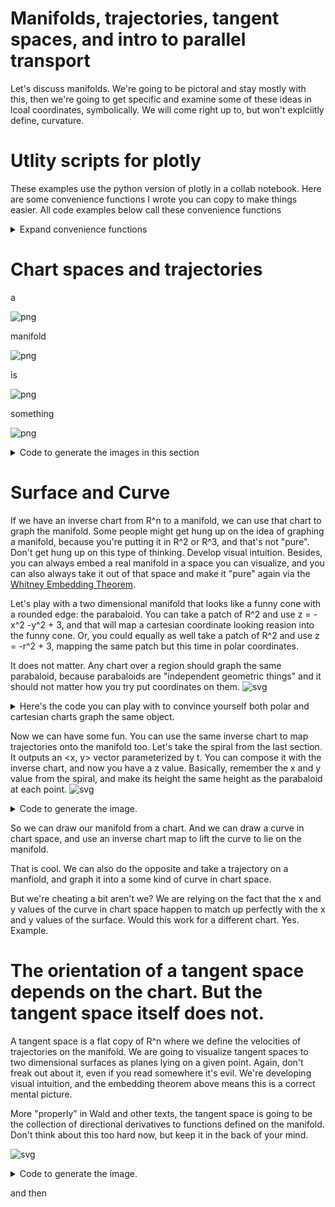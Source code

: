 # Manifolds, trajectories, tangent spaces, and intro to parallel transport

Let's discuss manifolds. We're going to be pictoral and stay mostly with this, then we're going to get specific and examine some of these ideas in lcoal coordinates, symbolically. We will come right up to, but won't explciitly define, curvature. 

# Utlity scripts for plotly

These examples use the python version of plotly in a collab notebook. Here are some convenience functions I wrote you can copy to make things easier. All code examples below call these convenience functions 


<details><summary markdown="span">Expand convenience functions</summary>

```python
# utility code for dif geo examples in python/plotly

def prettify(fig):
  fig.update_layout(scene = dict(
                    #bgcolor='rgb(0,0,0,0)',
                    xaxis = dict(
                         visible=False,
                          showticklabels=False,
                          showaxeslabels=False,
                          backgroundcolor="rgba(255, 255, 255,1)",
                          gridcolor="white",
                          showbackground=True,
                          zerolinecolor="white",
                        showgrid=False),
                    yaxis = dict(
                        visible=False,
                        showticklabels=False,
                        backgroundcolor="rgba(255, 255, 255,1)",
                        showgrid=False),
                    zaxis = dict(
                        visible=False,
                        showticklabels=False,
                        backgroundcolor="rgba(255, 255, 255,1)",
                        showgrid=False,
                        ),),
                    width=700,
                    margin=dict(r=10, l=10, b=10, t=10),
                    
                      paper_bgcolor='rgba(255,255,255,1)',
                       plot_bgcolor='rgba(0,0,0,1)',
             
                  )
  fig.update_coloraxes(showscale=False)
  fig.update_layout(showlegend=False)
  return fig
    
def SVGConfig():
  config = {
  'toImageButtonOptions': {
    'format': 'svg', # one of png, svg, jpeg, webp
    'filename': 'custom_image',
    'scale': 1 # Multiply title/legend/axis/canvas sizes by this factor
  }
  }
  return config
```

</details>

# Chart spaces and trajectories

a

![png](../pics/shorter/spiral1.png)
    


manifold
    
![png](../pics/shorter/spiral2.png)
    
is


    
![png](../pics/shorter/spiral3.png)

something

![png](../pics/shorter/spiral4.png)

<details><summary markdown="span">Code to generate the images in this section</summary>
    
```python
import numpy as np
import matplotlib.pyplot as plt

# Prepare arrays x, y, z
t = np.linspace(0, 2, 1000)
r = t
theta = 5*t

#Just R^2
ax = plt.figure().add_subplot()
ax.plot(0, 0)
plt.axis('off')
ax.set_title("Figure 1: The Plane", va='bottom')

#no grid
fig, ax = plt.subplots(subplot_kw={'projection': 'polar'})
ax.plot(theta, r)
ax.set_rmax(2)
ax.set_rticks([0.5, 1, 1.5, 2])  # Less radial ticks
ax.set_rlabel_position(-22.5)  # Move radial labels away from plotted line
ax.grid(False)
plt.axis('off')
ax.set_title("Spiral in R^2", va='bottom')

#grid
fig, ax = plt.subplots(subplot_kw={'projection': 'polar'})
ax.plot(theta, r)
ax.set_rmax(2)
ax.set_rticks([0.5, 1, 1.5, 2])  # Less radial ticks
ax.set_rlabel_position(-22.5)  # Move radial labels away from plotted line
ax.grid(True)
ax.set_title("Spiral in polar coordinates <radius, theta>: <t, 5*t>", va='bottom')

ax = plt.figure().add_subplot()
t = np.linspace(0, 2, 1000)
x= t*np.cos(5*t)
y= t*np.sin(5*t)
#fig, ax = plt.subplots()
ax.plot(x, y)
ax.spines['left'].set_position('zero')
ax.spines['right'].set_color('none')
ax.spines['bottom'].set_position('zero')
ax.spines['top'].set_color('none')

ax.set(xlim=(-3, 3))
ax.set(ylim=(-2, 2))
ax.grid(True)
ax.set_title("Spiral in cartesian coordinates: <t*cos(5t), t*sin(5t)>", va='bottom')

plt.show()
```
    
</details>
    
# Surface and Curve
    
 If we have an inverse chart from R^n to a manifold, we can use that chart to graph the manifold.
 Some people might get hung up on the idea of graphing a manifold, because you're putting it in R^2 or R^3, and that's not "pure". Don't get hung up on this type of thinking. Develop visual intuition. Besides, you can always embed a real manifold in a space you can visualize, and you can also always take it out of that space and make it "pure" again via the [Whitney Embedding Theorem](https://en.wikipedia.org/wiki/Whitney_embedding_theorem). 
    
 Let's play with a two dimensional manifold that looks like a funny cone with a rounded edge: the parabaloid. You can take a patch of R^2 and use z = -x^2 -y^2 + 3, and that will map a cartesian coordinate looking reasion into the funny cone. Or, you could equally as well take a patch of R^2 and use z = -r^2 + 3, mapping the same patch but this time in polar coordinates.
    
It does not matter. Any chart over a region should graph the same parabaloid, because parabaloids are "independent geometric things" and it should not matter how you try put coordinates on them.
 ![svg](../pics/shorter/parabaloid-cart.svg)
    
    
<details><summary markdown="span">Here's the code you can play with to convince yourself both polar and cartesian charts graph the same object.</summary>
    
```python
import sympy as sp
from sympy import sin, cos
x, y, t, r, theta = sp.symbols('x, y, t, r, theta')
# this can be considered an inverse chart from x-y plane to manifold
parabaloid = sp.lambdify((x, y), -x**2 - y**2 + 3)
# Or you can map using the inverse chart from r,theta polar coordinates
# to the manifold
parabaloidFromPolarChart = sp.lambdify((r, theta), -(r**2) + 3 )

import numpy as np
points = np.linspace(-10,10,150)
x, y = np.meshgrid(points,points)

xpolar = np.multiply(x, np.cos(y)) #* np.sin(tGrid)  # x = r*cos(s)*sin(t)
ypolar = np.multiply(x, np.sin(y)) #* np.sin(tGrid)  # y = r*sin(s)*sin(t)


import plotly.graph_objects as go
import plotly.express as px
fig = go.Figure(data=[
  go.Surface(z=parabaloid(x, y), x=x, y=y, showscale=False),
  # Uncomment this to convince yourself a polar chart would have also made the surface.
  #go.Surface(z=parabaloid(xpolar, ypolar), x=xpolar, y=ypolar, showscale=False),
  ],
)

fig = prettify(fig)

fig.show(config = SVGConfig())
```
    
</details>
    
Now we can have some fun. You can use the same inverse chart to map trajectories onto the manifold too. Let's take the spiral from the last section. It outputs an <x, y> vector parameterized by t. You can compose it with the inverse chart, and now you have a z value. Basically, remember the x and y value from the spiral, and make its height the same height as the parabaloid at each point.
![svg](../pics/shorter/spiral_on_parabaloid.svg)
    
 <details><summary markdown="span">Code to generate the image.</summary>
    
```python
import sympy as sp
from sympy import sin, cos
x, y, t = sp.symbols('x, y, t')
# this can be considered an inverse chart from x-y plane to manifold
parabaloid = sp.lambdify((x, y), -x**2 - y**2 + 3)

curve = sp.lambdify((t), [t*cos(5*t), t*sin(5*t)])

import numpy as np
points = np.linspace(-10,10,90)
x, y = np.meshgrid(points,points)
t = np.linspace(0, 10, 200)
a, b = curve(t)

# lift the curve over t=[0-10] to the z height of the parabaloid.
x1, y1, z1 = a, b, parabaloid(a, b)

import plotly.graph_objects as go
import plotly.express as px
fig = go.Figure(data=[
  go.Surface(z=parabaloid(x, y), x=x, y=y, showscale=False),
  go.Scatter3d(x=x1, y=y1, z=z1+1, mode='lines', marker=dict(
        size=12,
        color='rgb(41,241,241)',  # set color to an array/list of desired values
        colorscale='Viridis',   # choose a colorscale
        opacity=0.8
    )),
  ],
)

fig = prettify(fig)

fig.show(config = SVGConfig())
```
    
</details>

So we can draw our manifold from a chart. And we can draw a curve in chart space, and use an inverse chart map to lift the curve to lie on the manifold.

That is cool. We can also do the opposite and take a trajectory on a manfiold, and graph it into a some kind of curve in chart space. 

But we're cheating a bit aren't we? We are relying on the fact that the x and y values of the curve in chart space happen to match up perfectly with the x and y values of the surface. Would this work for a different chart. Yes. Example.
 
# The orientation of a tangent space depends on the chart. But the tangent space itself does not.
    
A tangent space is a flat copy of R^n where we define the velocities of trajectories on the manifold. We are going to visualize tangent spaces to two dimensional surfaces as planes lying on a given point. Again, don't freak out about it, even if you read somewhere it's evil. We're developing visual intuition, and the embedding theorem above means this is a correct mental picture. 
    
More "properly" in Wald and other texts, the tangent space is going to be the collection of directional derivatives to functions defined on the manifold. Don't think about this too hard now, but keep it in the back of your mind.
    
![svg](../pics/shorter/parabaloid_with_tp.svg)
  
 <details><summary markdown="span">Code to generate the image.</summary>
    
```python
import sympy as sp
import math
import numpy as np
from sympy import sin, cos

x, y, t = sp.symbols('x, y, t')

def normalize(vec3d):
  d = math.sqrt(vec3d[0]**2+ vec3d[1]**2+ vec3d[2]**2)
  return [vec3d[0]/d, vec3d[1]/d, vec3d[2]/d]


def normalFromSurface(surface, x, y):
  stepsize = .005
  dxVector = [stepsize, 0, surface(x+stepsize,y) - surface(x,y)]
  dyVector = [0, stepsize, surface(x,y+stepsize) - surface(x,y)]
  # Take the cross product of the difference vectors to get a normal
  cross = np.cross(dxVector, dyVector)
  print("My Cross %v", cross)
  # Normalize length and return
  denominator = math.sqrt(cross[0]*cross[0]+ cross[1]*cross[1]+ cross[2]*cross[2])
  return cross[0]/denominator, cross[1]/denominator, cross[2]/denominator

def arrow(vector, position):
  # t=0 is position. t = 1 is position + vector
  t = sp.symbols('t')
  ar= sp.lambdify((t), [t*vector[0] + position[0], t*vector[1] + position[1], t*vector[2] + position[2]])
  #ar= sp.lambdify((t), [t*vector[0]  , t*vector[1] , t*vector[2]])
  return ar


# this can be considered an inverse chart from x-y plane to manifold
parabaloid = sp.lambdify((x, y), -x**2 - y**2 + 3)
# Tangent plane
px = 1
py = 1
normal = normalFromSurface(parabaloid, px, py)
print("Normal %v", normal)
plane = sp.lambdify((x, y), ((normal[0]*((x-px)) + (normal[1]*(y-py)))/-normal[2]) + parabaloid(px, py))

curve = sp.lambdify((t), [t*cos(5*t), t*sin(5*t)])


points = np.linspace(-2,2,90)
x, y = np.meshgrid(points,points)


#Grid for the tangent plane
pointsx = np.linspace(px-.4,px+.4,90)
pointsy = np.linspace(py-.4,py+.4,90)
tangentx, tangenty = np.meshgrid(pointsx,pointsy)

t = np.linspace(0, 2, 200)
a, b = curve(t)
print(a)
x1, y1, z1 = a, b, parabaloid(a, b)

# Plot an arrow.
tt = np.linspace(0, 1, 100)

stepsize = .005
dx = [stepsize, 0, parabaloid(px+stepsize,py) - parabaloid(px,py)]
dy = [0, stepsize, parabaloid(px,py+stepsize) - parabaloid(px,py)]

normal = normalize(np.cross(normalize(dx), normalize (dy)))
#normal = normalize([-8,0.0001,1])

ar = arrow([normal[0], normal[1], normal[2]], [px,py,parabaloid(px, py)])
x2, y2, z2 = ar(tt)
print (x1)

conex, coney, conez = ar(1)[0], ar(1)[1], ar(1)[2]

viewscene = [-5, 5]

import plotly.graph_objects as go

fig = go.Figure(data=[
  go.Surface(z=parabaloid(x, y), x=x, y=y, showscale=False, ),
  go.Scatter3d(x=viewscene, y=viewscene, z=viewscene, opacity=0, ), #just to fix scene scale
  # Helix
  go.Scatter3d(x=x1, y=y1, z=z1+.01, mode='lines'),
  # Tangent Plane
  go.Surface(z = plane(tangentx, tangenty), x=tangentx, y=tangenty,showscale=False),
  # Normal vector
  go.Scatter3d(x=x2, y=y2, z=z2, mode='lines',     marker=dict(
        color='rgb(255, 0, 0)',
        size=8,
        symbol='circle',
        opacity=0.9
    )),
  # Cone on top
  go.Cone(x=[conex], y=[coney], z=[conez], u=[normal[0]/2], v=[normal[1]/2], w=[normal[2]/2],colorscale='Reds', showscale=False)
  ],)
  #])

fig = prettify(fig)
fig.show(config = SVGConfig())
```
    
</details>
  
  and then
    
